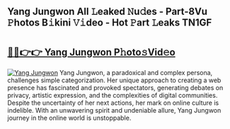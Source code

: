 ## Yang Jungwon All 𝙻eaked 𝙽u𝚍es - Part-8Vu 𝙿hotos B𝚒kini 𝚅𝚒deo - Hot 𝙿art 𝙻eaks TN1GF

# <h2><a href="http://ld1v6r.urlbe.top/?page=Yang+Jungwon">🔗🔗👉👉 Yang Jungwon P𝚑oto𝚜Vid𝚎o</a></h2>

[![Yang Jungwon](https://i.imgur.com/eBuTRDB.gif)](http://ld1v6r.urlbe.top/?page=Yang+Jungwon)
Yang Jungwon, a paradoxical and complex persona, challenges simple categorization. Her unique approach to creating a web presence has fascinated and provoked spectators, generating debates on privacy, artistic expression, and the complexities of digital communities. Despite the uncertainty of her next actions, her mark on online culture is indelible. With an unwavering spirit and undeniable allure, Yang Jungwon journey in the online world is unstoppable.
